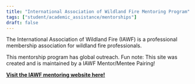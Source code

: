 ```yaml
---
title: "International Association of Wildland Fire Mentoring Program"
tags: ["student/academic_assistance/mentorships"]
draft: false
---
```


The International Association of Wildland Fire (IAWF) is a professional membership association for wildland fire professionals. 

This mentorship program has global outreach.
    Fun note: This site was created and is maintained by a IAWF Mentor/Mentee Pairing!

[**Visit the IAWF mentoring website here!**](https://www.iawfonline.org/mentoring-program/)

